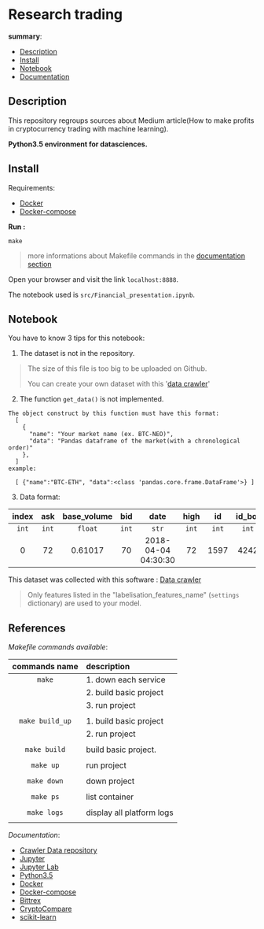 # Research trading

__summary__:

- [Description](#description)
- [Install](#install)
- [Notebook](#notebook)
- [Documentation](#references)


## Description

This repository regroups sources about Medium article(How to make profits in cryptocurrency trading with machine learning).

__Python3.5 environment for datasciences.__

## Install

Requirements:
- [Docker](https://www.docker.com)
- [Docker-compose](https://docs.docker.com/compose/)

__Run :__

```
make
```

> more informations about Makefile commands in the [documentation section](#references)

Open your browser and visit the link `localhost:8888`.

The notebook used is `src/Financial_presentation.ipynb`.

## Notebook

You have to know 3 tips for this notebook:

1. The dataset is not in the repository.
> The size of this file is too big to be uploaded on Github.
>
> You can create your own dataset with this '[data crawler](https://github.com/sky54000/Scroller_bittrex_websocket_node)'

2. The function `get_data()` is not implemented.
```
The object construct by this function must have this format:
  [
    {
      "name": "Your market name (ex. BTC-NEO)",
      "data": "Pandas dataframe of the market(with a chronological order)"
    },
  ]
example:

  [ {"name":"BTC-ETH", "data":<class 'pandas.core.frame.DataFrame'>} ]
```

3. Data format:

| **index** | **ask** |**base_volume** | **bid** | **date** | **high** | **id** | **id_bot** | **last** |	**low** |	**marketName** | **moy_prev_day** | **open_buy_orders** | **open_sell_orders** |**volume** |
|:--:|:---:|:-----:|:--------:|:-----:|:--------:|:-------:|:--------:|:--------:|:------:|:--------:|:---------:|:--------:|:--------:|:----------:|
| `int` | `int` | `float` | `int` | `str` | `int` | `int` | `int` | `int` | `int` | `str` | `int` | `int` | `int` | `float` |
| 0 |	72 | 	0.61017 |	70 |	2018-04-04 04:30:30 |	72 |	1597|	4242|	72|	68|	BTC-2GIVE|	69|	113|	979|	869022.0|

  This dataset was collected with this software : [Data crawler](https://github.com/sky54000/Scroller_bittrex_websocket_node)
  > Only features listed in the "labelisation_features_name" (`settings` dictionary) are used to your model.

## References

_Makefile commands available_:

|   **commands name**   | **description**                    |
|:---------------------:|:---------------------------------- |
|        `make`         | 1. down each service               |
|                       | 2. build basic project             |
|                       | 3. run project                     |
|                       |                                    |
|    `make build_up`    | 1. build basic project             |
|                       | 2. run project                     |
|                       |                                    |
|     `make build`      | build basic project.               |
|                       |                                    |
|       `make up`       | run project                        |
|                       |                                    |
|      `make down`      | down project                       |
|                       |                                    |
|       `make ps`       | list container                     |
|                       |                                    |
|      `make logs`      | display all platform logs          |
|                       |                                    |


_Documentation_:
- [Crawler Data repository](https://github.com/sky54000/Scroller_bittrex_websocket_node)
- [Jupyter](http://jupyter.org/)
- [Jupyter Lab](https://github.com/jupyterlab/jupyterlab)
- [Python3.5](https://www.python.org/downloads/release/python-350/)
- [Docker](https://www.docker.com)
- [Docker-compose](https://docs.docker.com/compose/)
- [Bittrex](https://bittrex.com)
- [CryptoCompare](https://www.cryptocompare.com/)
- [scikit-learn](http://scikit-learn.org/stable/index.html)
